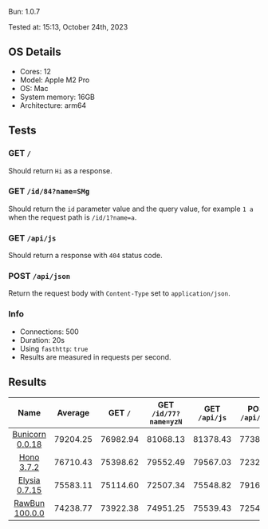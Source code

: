 Bun: 1.0.7

Tested at: 15:13, October 24th, 2023

## OS Details
- Cores: 12
- Model: Apple M2 Pro
- OS: Mac
- System memory: 16GB
- Architecture: arm64
## Tests
### GET `/`
Should return `Hi` as a response.
### GET `/id/84?name=SMg`
Should return the `id` parameter value and the query value, for example `1 a` when the request path is `/id/1?name=a`.
### GET `/api/js`
Should return a response with `404` status code.
### POST `/api/json`
Return the request body with `Content-Type` set to `application/json`.
### Info
- Connections: 500
- Duration: 20s
- Using `fasthttp`: `true`
- Results are measured in requests per second.

## Results
| Name | Average | GET `/` | GET `/id/77?name=yzN` | GET `/api/js` | POST `/api/json` |
|  :---: | :---: | :---: | :---: | :---: | :---: |
| [Bunicorn 0.0.18](/results/main/Bunicorn) | 79204.25 | 76982.94 | 81068.13 | 81378.43 | 77387.51 |
| [Hono 3.7.2](/results/main/Hono) | 76710.43 | 75398.62 | 79552.49 | 79567.03 | 72323.60 |
| [Elysia 0.7.15](/results/main/Elysia) | 75583.11 | 75114.60 | 72507.34 | 75548.82 | 79161.67 |
| [RawBun 100.0.0](/results/main/RawBun) | 74238.77 | 73922.38 | 74951.25 | 75539.43 | 72542.04 |